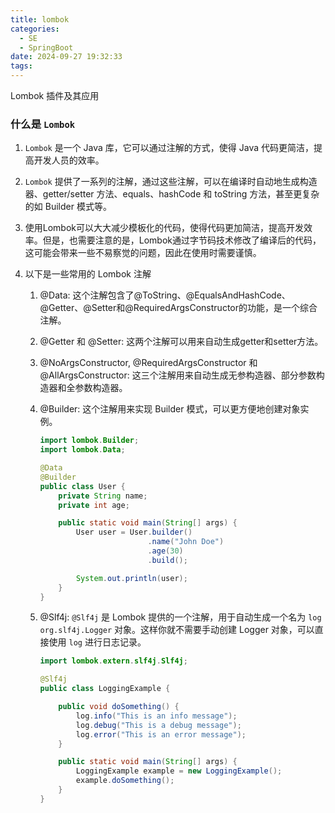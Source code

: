 ```yaml
---
title: lombok
categories:
  - SE
  - SpringBoot
date: 2024-09-27 19:32:33
tags:
---
```


Lombok 插件及其应用

<!--more-->

### 什么是 `Lombok`

1. `Lombok` 是一个 Java 库，它可以通过注解的方式，使得 Java 代码更简洁，提高开发人员的效率。

2. `Lombok` 提供了一系列的注解，通过这些注解，可以在编译时自动地生成构造器、getter/setter 方法、equals、hashCode 和 toString 方法，甚至更复杂的如 Builder 模式等。 

3. 使用Lombok可以大大减少模板化的代码，使得代码更加简洁，提高开发效率。但是，也需要注意的是，Lombok通过字节码技术修改了编译后的代码，这可能会带来一些不易察觉的问题，因此在使用时需要谨慎。

4. 以下是一些常用的 Lombok 注解

   1. @Data: 这个注解包含了@ToString、@EqualsAndHashCode、@Getter、@Setter和@RequiredArgsConstructor的功能，是一个综合注解。 

   2. @Getter 和 @Setter: 这两个注解可以用来自动生成getter和setter方法。 

   3. @NoArgsConstructor, @RequiredArgsConstructor 和 @AllArgsConstructor: 这三个注解用来自动生成无参构造器、部分参数构造器和全参数构造器。 

   4. @Builder: 这个注解用来实现 Builder 模式，可以更方便地创建对象实例。

      ```java
      import lombok.Builder;
      import lombok.Data;
      
      @Data
      @Builder
      public class User {
          private String name;
          private int age;
      
          public static void main(String[] args) {
              User user = User.builder()
                              .name("John Doe")
                              .age(30)
                              .build();
      
              System.out.println(user);
          }
      }
      ```

      

   5. @Slf4j: `@Slf4j` 是 Lombok 提供的一个注解，用于自动生成一个名为 `log` `org.slf4j.Logger` 对象。这样你就不需要手动创建 Logger 对象，可以直接使用 `log` 进行日志记录。

      ```java
      import lombok.extern.slf4j.Slf4j;
      
      @Slf4j
      public class LoggingExample {
      
          public void doSomething() {
              log.info("This is an info message");
              log.debug("This is a debug message");
              log.error("This is an error message");
          }
      
          public static void main(String[] args) {
              LoggingExample example = new LoggingExample();
              example.doSomething();
          }
      }
      ```

      



